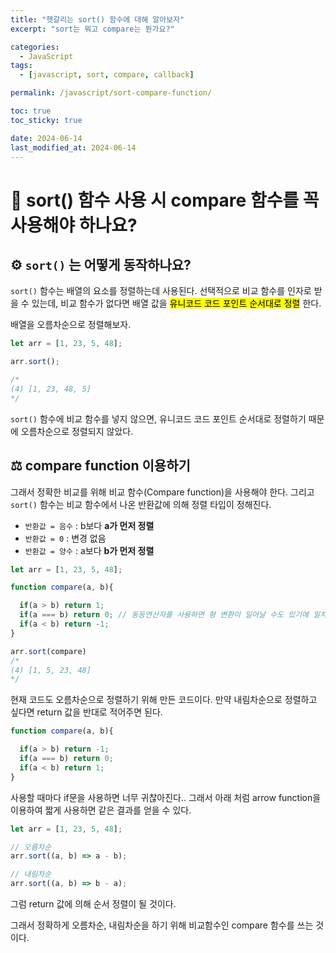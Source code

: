 ```yaml
---
title: "헷갈리는 sort() 함수에 대해 알아보자"
excerpt: "sort는 뭐고 compare는 뭔가요?"

categories:
  - JavaScript
tags:
  - [javascript, sort, compare, callback]

permalink: /javascript/sort-compare-function/

toc: true
toc_sticky: true

date: 2024-06-14
last_modified_at: 2024-06-14
---
```


# 🤔 sort() 함수 사용 시 compare 함수를 꼭 사용해야 하나요?

## ⚙️ `sort()` 는 어떻게 동작하나요?

`sort()` 함수는 배열의 요소를 정렬하는데 사용된다. 선택적으로 비교 함수를 인자로 받을 수 있는데, 비교 함수가 없다면 배열 값을 <mark>유니코드 코드 포인트 순서대로 정렬</mark> 한다.

배열을 오름차순으로 정렬해보자.
```jsx
let arr = [1, 23, 5, 48];

arr.sort();

/*
(4) [1, 23, 48, 5]
*/
```
`sort()` 함수에 비교 함수를 넣지 않으면, 유니코드 코드 포인트 순서대로 정렬하기 때문에 오름차순으로 정렬되지 않았다.

## ⚖️ compare function 이용하기
그래서 정확한 비교를 위해 비교 함수(Compare function)을 사용해야 한다.
그리고 `sort()` 함수는 비교 함수에서 나온 반환값에 의해 정렬 타입이 정해진다.
- `반환값 = 음수` : b보다 **a가 먼저 정렬**
- `반환값 = 0` : 변경 없음
- `반환값 = 양수` : a보다 **b가 먼저 정렬**

```jsx
let arr = [1, 23, 5, 48];

function compare(a, b){

  if(a > b) return 1;
  if(a === b) return 0; // 동등연산자를 사용하면 형 변환이 일어날 수도 있기에 일치연산자로 사용함. 숫자만 있다면 동등연산자 사용 가능.
  if(a < b) return -1;
}

arr.sort(compare)
/*
(4) [1, 5, 23, 48]
*/
```
현재 코드도 오름차순으로 정렬하기 위해 만든 코드이다. 만약 내림차순으로 정렬하고 싶다면 return 값을 반대로 적어주면 된다.

```jsx
function compare(a, b){

  if(a > b) return -1;
  if(a === b) return 0;
  if(a < b) return 1;
}
```
사용할 때마다 if문을 사용하면 너무 귀찮아진다.. 그래서 아래 처럼 arrow function을 이용하여 짧게 사용하면 같은 결과를 얻을 수 있다.

```jsx
let arr = [1, 23, 5, 48];

// 오름차순
arr.sort((a, b) => a - b);

// 내림차순
arr.sort((a, b) => b - a);
```
그럼 return 값에 의해 순서 정렬이 될 것이다.

그래서 정확하게 오름차순, 내림차순을 하기 위해 비교함수인 compare 함수를 쓰는 것이다.
